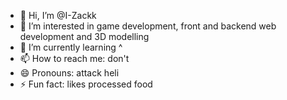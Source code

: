 - 👋 Hi, I’m @I-Zackk
- 👀 I’m interested in game development, front and backend web development and 3D modelling
- 🌱 I’m currently learning ^
- 📫 How to reach me: don't
- 😄 Pronouns: attack heli
- ⚡ Fun fact: likes processed food

<!---
I-Zackk/I-Zackk is a ✨ special ✨ repository because its `README.md` (this file) appears on your GitHub profile.
You can click the Preview link to take a look at your changes.
--->
